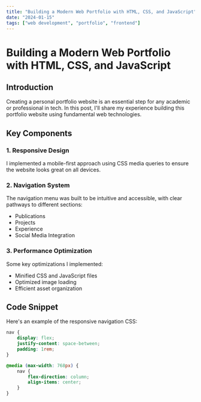 ```yaml
---
title: "Building a Modern Web Portfolio with HTML, CSS, and JavaScript"
date: "2024-01-15"
tags: ["web development", "portfolio", "frontend"]
---
```


# Building a Modern Web Portfolio with HTML, CSS, and JavaScript

## Introduction

Creating a personal portfolio website is an essential step for any academic or professional in tech. In this post, I'll share my experience building this portfolio website using fundamental web technologies.

## Key Components

### 1. Responsive Design
I implemented a mobile-first approach using CSS media queries to ensure the website looks great on all devices.

### 2. Navigation System
The navigation menu was built to be intuitive and accessible, with clear pathways to different sections:
- Publications
- Projects
- Experience
- Social Media Integration

### 3. Performance Optimization
Some key optimizations I implemented:
- Minified CSS and JavaScript files
- Optimized image loading
- Efficient asset organization

## Code Snippet
Here's an example of the responsive navigation CSS:

```css
nav {
    display: flex;
    justify-content: space-between;
    padding: 1rem;
}

@media (max-width: 768px) {
    nav {
        flex-direction: column;
        align-items: center;
    }
}